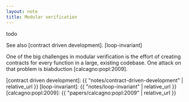 ```yaml
---
layout: note
title: Modular verification
---
```


todo

See also [contract driven development].
[loop-invariant]

One of the big challenges in modular verification is the effort of
creating contracts for every function in a large, existing codebase.
One attack on that problem is biabduction [calcagno:popl:2009].


[contract driven development]: {{ "notes/contract-driven-development" | relative_url }}
[loop-invariant]: {{ "notes/loop-invariant" | relative_url }}
[calcagno:popl:2009]: {{ "papers/calcagno:popl:2009" | relative_url }}
